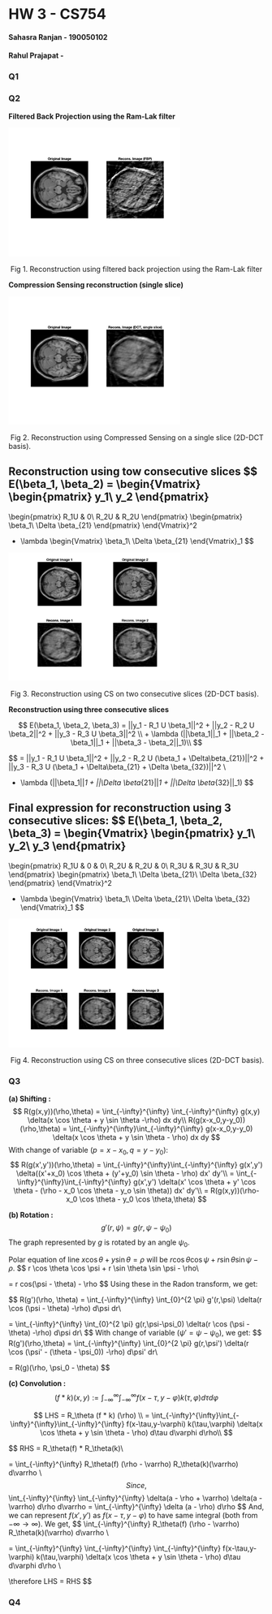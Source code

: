 # HW 3 - CS754

#### Sahasra Ranjan - 190050102

#### Rahul Prajapat - <roll>

### Q1







### Q2

**Filtered Back Projection using the Ram-Lak filter**

<img src="images/reconstruction0.png" alt="reconstruction0" style="zoom:33%;" />

​			Fig 1. Reconstruction using  filtered back projection using the Ram-Lak filter



**Compression Sensing reconstruction (single slice)**

<img src="images/reconstruction1.png" alt="reconstruction1" style="zoom:33%;" />

​			Fig 2. Reconstruction using Compressed Sensing on a single slice (2D-DCT basis).



**Reconstruction using tow consecutive slices**
$$
E(\beta_1, \beta_2) = \begin{Vmatrix}
\begin{pmatrix}
y_1\\
y_2
\end{pmatrix}
-
\begin{pmatrix}
R_1U & 0\\
R_2U & R_2U
\end{pmatrix}
\begin{pmatrix}
\beta_1\\
\Delta \beta_{21}
\end{pmatrix}
\end{Vmatrix}^2

+ \lambda
\begin{Vmatrix}
\beta_1\\
\Delta \beta_{21}
\end{Vmatrix}_1
$$




<img src="images/reconstruction2.png" alt="reconstruction2" style="zoom:33%;" />

​				Fig 3. Reconstruction using CS on two consecutive slices (2D-DCT basis).





**Reconstruction using three consecutive slices**

$$
E(\beta_1, \beta_2, \beta_3) = ||y_1 - R_1 U \beta_1||^2 + ||y_2 - R_2 U \beta_2||^2 + ||y_3 - R_3 U \beta_3||^2 \\ + \lambda (||\beta_1||_1 + ||\beta_2 - \beta_1||_1 + ||\beta_3 - \beta_2||_1)\\
$$

$$
= ||y_1 - R_1 U \beta_1||^2 + ||y_2 - R_2 U (\beta_1 + \Delta\beta_{21})||^2 + ||y_3 - R_3 U (\beta_1 + \Delta\beta_{21} + \Delta \beta_{32})||^2 \\
+ \lambda (||\beta_1||_1 + ||\Delta \beta_{21}||_1 + ||\Delta \beta_{32}||_1)
$$



Final expression for reconstruction using 3 consecutive slices:
$$
E(\beta_1, \beta_2, \beta_3) = \begin{Vmatrix}
\begin{pmatrix}
y_1\\
y_2\\
y_3
\end{pmatrix}
-
\begin{pmatrix}
R_1U & 0 & 0\\
R_2U & R_2U & 0\\
R_3U & R_3U & R_3U
\end{pmatrix}
\begin{pmatrix}
\beta_1\\
\Delta \beta_{21}\\
\Delta \beta_{32}
\end{pmatrix}
\end{Vmatrix}^2

+ \lambda
\begin{Vmatrix}
\beta_1\\
\Delta \beta_{21}\\
\Delta \beta_{32}
\end{Vmatrix}_1
$$





<img src="images/reconstruction3.png" alt="reconstruction3" style="zoom:33%;" />

​				Fig 4. Reconstruction using CS on three consecutive slices (2D-DCT basis).



### Q3

**(a) Shifting :**
$$
R(g(x,y))(\rho,\theta) = \int_{-\infty}^{\infty} \int_{-\infty}^{\infty} g(x,y) \delta(x \cos \theta + y \sin \theta -\rho) dx dy\\
R(g(x-x_0,y-y_0))(\rho,\theta) = \int_{-\infty}^{\infty}\int_{-\infty}^{\infty} g(x-x_0,y-y_0) \delta(x \cos \theta + y \sin \theta - \rho) dx dy
$$
With change of variable ($p = x-x_0, q = y-y_0$):
$$
R(g(x',y'))(\rho,\theta) = \int_{-\infty}^{\infty}\int_{-\infty}^{\infty} g(x',y') \delta((x'+x_0) \cos \theta + (y'+y_0) \sin \theta - \rho) dx' dy'\\
= \int_{-\infty}^{\infty}\int_{-\infty}^{\infty}  g(x',y') \delta(x' \cos \theta + y' \cos \theta - (\rho - x_0 \cos \theta - y_o \sin \theta)) dx' dy'\\
= R(g(x,y))(\rho-x_0 \cos \theta - y_0 \cos \theta,\theta)
$$




**(b) Rotation :**
$$
g'(r,\psi) = g(r,\psi - \psi_0)
$$
The graph represented by $g$ is rotated by an angle $\psi_0$.

Polar equation of line $x \cos \theta + y \sin \theta = \rho$ will be $r \cos \theta \cos \psi + r \sin \theta \sin \psi - \rho$. 
$$
r \cos \theta \cos \psi + r \sin \theta \sin \psi - \rho\\

= r cos(\psi - \theta) - \rho
$$
Using these in the Radon transform, we get:


$$
R(g')(\rho, \theta) = \int_{-\infty}^{\infty} \int_{0}^{2 \pi} g'(r,\psi) \delta(r \cos (\psi - \theta) -\rho) d\psi dr\\

= \int_{-\infty}^{\infty} \int_{0}^{2 \pi} g(r,\psi-\psi_0) \delta(r \cos (\psi - \theta) -\rho) d\psi dr\\
$$
With change of variable ($\psi' = \psi-\psi_0$), we get:
$$
R(g')(\rho,\theta) = \int_{-\infty}^{\infty} \int_{0}^{2 \pi} g(r,\psi') \delta(r \cos (\psi' - (\theta - \psi_0)) -\rho) d\psi' dr\\

= R(g)(\rho, \psi_0 - \theta)
$$


**(c) Convolution :**
$$
(f*k)(x,y) := \int_{-\infty}^{\infty}\int_{-\infty}^{\infty} f(x-\tau,y-\varphi) k(\tau,\varphi) d\tau d\varphi
$$

$$
LHS = R_\theta (f * k) (\rho) \\
= \int_{-\infty}^{\infty}\int_{-\infty}^{\infty}\int_{-\infty}^{\infty} f(x-\tau,y-\varphi) k(\tau,\varphi) \delta(x \cos \theta + y \sin \theta - \rho) d\tau d\varphi d\rho\\
$$

$$
RHS = R_\theta(f) * R_\theta(k)\\

= \int_{-\infty}^{\infty} R_\theta(f) (\rho - \varrho) R_\theta(k)(\varrho) d\varrho \\
$$
Since, 
$$
\int_{-\infty}^{\infty} \int_{-\infty}^{\infty} \delta(a - \rho + \varrho) \delta(a - \varrho) d\rho d\varrho 
= \int_{-\infty}^{\infty} \delta (a - \rho) d\rho
$$
And, we can represent $f(x',y')$ as $f(x-\tau, y-\varphi)$ to have same integral (both from $-\infty \to \infty$). We get,
$$
\int_{-\infty}^{\infty} R_\theta(f) (\rho - \varrho) R_\theta(k)(\varrho) d\varrho \\

= \int_{-\infty}^{\infty} \int_{-\infty}^{\infty} \int_{-\infty}^{\infty} f(x-\tau,y-\varphi) k(\tau,\varphi) \delta(x \cos \theta + y \sin \theta - \rho) d\tau d\varphi d\rho \\

\therefore LHS = RHS
$$




### Q4



























